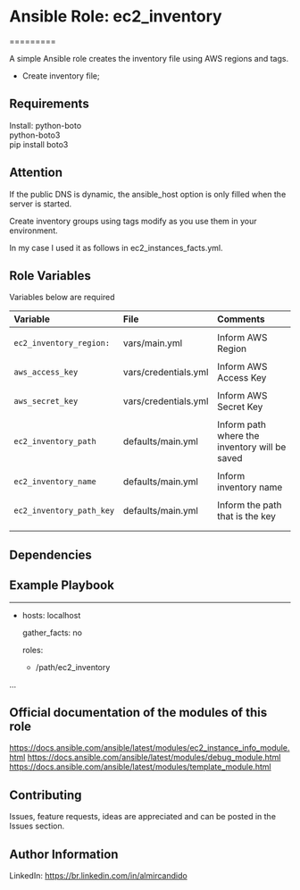# Ansible Role: ec2_inventory
=========

A simple Ansible role creates the inventory file using AWS regions and tags.

- Create inventory file;


Requirements
------------
Install:
python-boto                                      
python-boto3      
pip install boto3

Attention
---------
If the public DNS is dynamic, the ansible_host option is only filled when the server is started.

Create inventory groups using tags modify as you use them in your environment.

In my case I used it as follows in ec2_instances_facts.yml.



Role Variables
--------------

Variables below are required

| Variable                                     | File                          | Comments                                     
| :---                                         | :---                          | :---       
|                                              |                               |
| `ec2_inventory_region:`                      | vars/main.yml                 | Inform AWS Region
|                                              |                               |
| `aws_access_key`                             | vars/credentials.yml          | Inform AWS Access Key
|                                              |                               |
| `aws_secret_key`                             | vars/credentials.yml          | Inform AWS Secret Key
|                                              |                               |
| `ec2_inventory_path`                         | defaults/main.yml             | Inform path where the inventory will be saved
|                                              |                               |
| `ec2_inventory_name`                         | defaults/main.yml             | Inform inventory name
|                                              |                               |
| `ec2_inventory_path_key`                     | defaults/main.yml             | Inform the path that is the key
|                                              |                               |
|                                              |                               |


Dependencies
------------

Example Playbook
----------------

---
- hosts: localhost
  
  gather_facts: no

  roles:

    - /path/ec2_inventory

...

Official documentation of the modules of this role
--------------------------------------------------

https://docs.ansible.com/ansible/latest/modules/ec2_instance_info_module.html
https://docs.ansible.com/ansible/latest/modules/debug_module.html
https://docs.ansible.com/ansible/latest/modules/template_module.html


## Contributing

Issues, feature requests, ideas are appreciated and can be posted in the Issues section.


Author Information
------------------
LinkedIn: https://br.linkedin.com/in/almircandido
